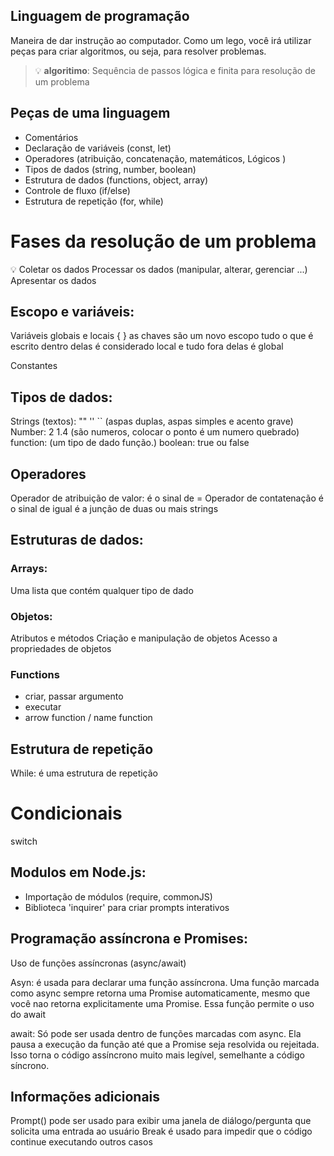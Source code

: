    ## Linguagem de programação

   Maneira de dar instrução ao computador.
   Como um lego, você irá utilizar peças para criar algoritmos, ou seja, para resolver problemas.

   >  💡 **algoritimo**: Sequência de passos lógica e finita para resolução de um problema

  ## Peças de uma linguagem

   - Comentários
   - Declaração de variáveis (const, let)
   - Operadores (atribuição, concatenação, matemáticos, Lógicos )
   - Tipos de dados (string, number, boolean)
   - Estrutura de dados (functions, object, array)
   - Controle de fluxo (if/else)
   - Estrutura de repetição (for, while)

   # Fases da resolução de um problema
   💡 
   Coletar os dados
   Processar os dados (manipular, alterar, gerenciar ...)
   Apresentar os dados 

   ## Escopo e variáveis:
   
   Variáveis globais e locais { } as chaves são um novo escopo tudo o que é escrito 
   dentro delas é considerado local e tudo fora delas é global

   Constantes

   ## Tipos de dados:

   Strings (textos): "" '' `` (aspas duplas, aspas simples e acento grave)
   Number: 2 1.4 (são numeros, colocar o ponto é um numero quebrado)
   function: (um tipo de dado função.)
   boolean: true ou false

   ## Operadores

   Operador de atribuição de valor: é o sinal de = 
   Operador de contatenação é o sinal de igual é a junção de duas ou mais strings 
   
   ## Estruturas de dados:

   ### Arrays: 

   Uma lista que contém qualquer tipo de dado

   ### Objetos:
   
   Atributos e métodos
   Criação e manipulação de objetos
   Acesso a propriedades de objetos 

   ### Functions
   - criar, passar argumento
   - executar 
   - arrow function / name function

   ## Estrutura de repetição

   While: é uma estrutura de repetição

   # Condicionais 
   
   switch

   ## Modulos em Node.js:

   - Importação de módulos (require, commonJS)
   - Biblioteca 'inquirer' para criar prompts interativos

   ## Programação assíncrona e Promises:

   Uso de funções assíncronas (async/await) 
   
   Asyn: é usada para declarar uma função assíncrona. Uma função marcada como async sempre retorna uma Promise
   automaticamente, mesmo que você nao retorna explicitamente uma Promise. Essa função permite o uso do await

   await: Só pode ser usada dentro de funções marcadas com async. Ela pausa a execução da função até que a 
   Promise seja resolvida ou rejeitada. Isso torna o código assíncrono muito mais legível, semelhante a código
   síncrono. 

   ## Informações adicionais
   Prompt() pode ser usado para exibir uma janela de diálogo/pergunta que solicita uma entrada   ao usuário
   Break é usado para impedir que o código continue executando outros casos




